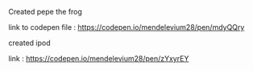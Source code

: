 Created pepe the frog

link to codepen file :
https://codepen.io/mendelevium28/pen/mdyQQry






created ipod

link :
https://codepen.io/mendelevium28/pen/zYxyrEY
